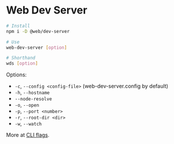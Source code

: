 # Web Dev Server

```bash
# Install
npm i -D @web/dev-server
```

```bash
# Use
web-dev-server [option]
```

```bash
# Shorthand
wds [option]
```

Options:

- `-c`, `--config <config-file>` (web-dev-server.config by default)
- `-h`, `--hostname`
- `--node-resolve`
- `-o`, `--open`
- `-p`, `--port <number>`
- `-r`, `--root-dir <dir>`
- `-w`, `--watch`

More at [CLI flags](https://modern-web.dev/docs/dev-server/cli-and-configuration/#cli-flags).
